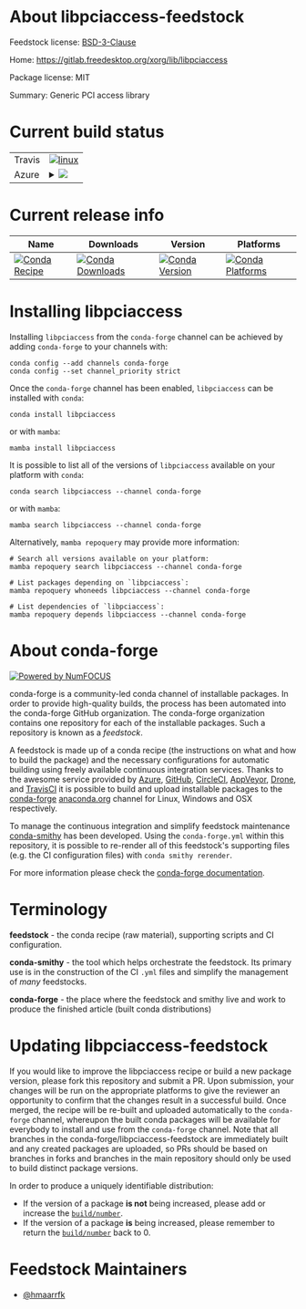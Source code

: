 About libpciaccess-feedstock
============================

Feedstock license: [BSD-3-Clause](https://github.com/conda-forge/libpciaccess-feedstock/blob/main/LICENSE.txt)

Home: https://gitlab.freedesktop.org/xorg/lib/libpciaccess

Package license: MIT

Summary: Generic PCI access library

Current build status
====================


<table><tr>
    <td>Travis</td>
    <td>
      <a href="https://app.travis-ci.com/conda-forge/libpciaccess-feedstock">
        <img alt="linux" src="https://img.shields.io/travis/com/conda-forge/libpciaccess-feedstock/main.svg?label=Linux">
      </a>
    </td>
  </tr>
    
  <tr>
    <td>Azure</td>
    <td>
      <details>
        <summary>
          <a href="https://dev.azure.com/conda-forge/feedstock-builds/_build/latest?definitionId=4624&branchName=main">
            <img src="https://dev.azure.com/conda-forge/feedstock-builds/_apis/build/status/libpciaccess-feedstock?branchName=main">
          </a>
        </summary>
        <table>
          <thead><tr><th>Variant</th><th>Status</th></tr></thead>
          <tbody><tr>
              <td>linux_64</td>
              <td>
                <a href="https://dev.azure.com/conda-forge/feedstock-builds/_build/latest?definitionId=4624&branchName=main">
                  <img src="https://dev.azure.com/conda-forge/feedstock-builds/_apis/build/status/libpciaccess-feedstock?branchName=main&jobName=linux&configuration=linux%20linux_64_" alt="variant">
                </a>
              </td>
            </tr><tr>
              <td>linux_aarch64</td>
              <td>
                <a href="https://dev.azure.com/conda-forge/feedstock-builds/_build/latest?definitionId=4624&branchName=main">
                  <img src="https://dev.azure.com/conda-forge/feedstock-builds/_apis/build/status/libpciaccess-feedstock?branchName=main&jobName=linux&configuration=linux%20linux_aarch64_" alt="variant">
                </a>
              </td>
            </tr><tr>
              <td>linux_ppc64le</td>
              <td>
                <a href="https://dev.azure.com/conda-forge/feedstock-builds/_build/latest?definitionId=4624&branchName=main">
                  <img src="https://dev.azure.com/conda-forge/feedstock-builds/_apis/build/status/libpciaccess-feedstock?branchName=main&jobName=linux&configuration=linux%20linux_ppc64le_" alt="variant">
                </a>
              </td>
            </tr>
          </tbody>
        </table>
      </details>
    </td>
  </tr>
</table>

Current release info
====================

| Name | Downloads | Version | Platforms |
| --- | --- | --- | --- |
| [![Conda Recipe](https://img.shields.io/badge/recipe-libpciaccess-green.svg)](https://anaconda.org/conda-forge/libpciaccess) | [![Conda Downloads](https://img.shields.io/conda/dn/conda-forge/libpciaccess.svg)](https://anaconda.org/conda-forge/libpciaccess) | [![Conda Version](https://img.shields.io/conda/vn/conda-forge/libpciaccess.svg)](https://anaconda.org/conda-forge/libpciaccess) | [![Conda Platforms](https://img.shields.io/conda/pn/conda-forge/libpciaccess.svg)](https://anaconda.org/conda-forge/libpciaccess) |

Installing libpciaccess
=======================

Installing `libpciaccess` from the `conda-forge` channel can be achieved by adding `conda-forge` to your channels with:

```
conda config --add channels conda-forge
conda config --set channel_priority strict
```

Once the `conda-forge` channel has been enabled, `libpciaccess` can be installed with `conda`:

```
conda install libpciaccess
```

or with `mamba`:

```
mamba install libpciaccess
```

It is possible to list all of the versions of `libpciaccess` available on your platform with `conda`:

```
conda search libpciaccess --channel conda-forge
```

or with `mamba`:

```
mamba search libpciaccess --channel conda-forge
```

Alternatively, `mamba repoquery` may provide more information:

```
# Search all versions available on your platform:
mamba repoquery search libpciaccess --channel conda-forge

# List packages depending on `libpciaccess`:
mamba repoquery whoneeds libpciaccess --channel conda-forge

# List dependencies of `libpciaccess`:
mamba repoquery depends libpciaccess --channel conda-forge
```


About conda-forge
=================

[![Powered by
NumFOCUS](https://img.shields.io/badge/powered%20by-NumFOCUS-orange.svg?style=flat&colorA=E1523D&colorB=007D8A)](https://numfocus.org)

conda-forge is a community-led conda channel of installable packages.
In order to provide high-quality builds, the process has been automated into the
conda-forge GitHub organization. The conda-forge organization contains one repository
for each of the installable packages. Such a repository is known as a *feedstock*.

A feedstock is made up of a conda recipe (the instructions on what and how to build
the package) and the necessary configurations for automatic building using freely
available continuous integration services. Thanks to the awesome service provided by
[Azure](https://azure.microsoft.com/en-us/services/devops/), [GitHub](https://github.com/),
[CircleCI](https://circleci.com/), [AppVeyor](https://www.appveyor.com/),
[Drone](https://cloud.drone.io/welcome), and [TravisCI](https://travis-ci.com/)
it is possible to build and upload installable packages to the
[conda-forge](https://anaconda.org/conda-forge) [anaconda.org](https://anaconda.org/)
channel for Linux, Windows and OSX respectively.

To manage the continuous integration and simplify feedstock maintenance
[conda-smithy](https://github.com/conda-forge/conda-smithy) has been developed.
Using the ``conda-forge.yml`` within this repository, it is possible to re-render all of
this feedstock's supporting files (e.g. the CI configuration files) with ``conda smithy rerender``.

For more information please check the [conda-forge documentation](https://conda-forge.org/docs/).

Terminology
===========

**feedstock** - the conda recipe (raw material), supporting scripts and CI configuration.

**conda-smithy** - the tool which helps orchestrate the feedstock.
                   Its primary use is in the construction of the CI ``.yml`` files
                   and simplify the management of *many* feedstocks.

**conda-forge** - the place where the feedstock and smithy live and work to
                  produce the finished article (built conda distributions)


Updating libpciaccess-feedstock
===============================

If you would like to improve the libpciaccess recipe or build a new
package version, please fork this repository and submit a PR. Upon submission,
your changes will be run on the appropriate platforms to give the reviewer an
opportunity to confirm that the changes result in a successful build. Once
merged, the recipe will be re-built and uploaded automatically to the
`conda-forge` channel, whereupon the built conda packages will be available for
everybody to install and use from the `conda-forge` channel.
Note that all branches in the conda-forge/libpciaccess-feedstock are
immediately built and any created packages are uploaded, so PRs should be based
on branches in forks and branches in the main repository should only be used to
build distinct package versions.

In order to produce a uniquely identifiable distribution:
 * If the version of a package **is not** being increased, please add or increase
   the [``build/number``](https://docs.conda.io/projects/conda-build/en/latest/resources/define-metadata.html#build-number-and-string).
 * If the version of a package **is** being increased, please remember to return
   the [``build/number``](https://docs.conda.io/projects/conda-build/en/latest/resources/define-metadata.html#build-number-and-string)
   back to 0.

Feedstock Maintainers
=====================

* [@hmaarrfk](https://github.com/hmaarrfk/)

